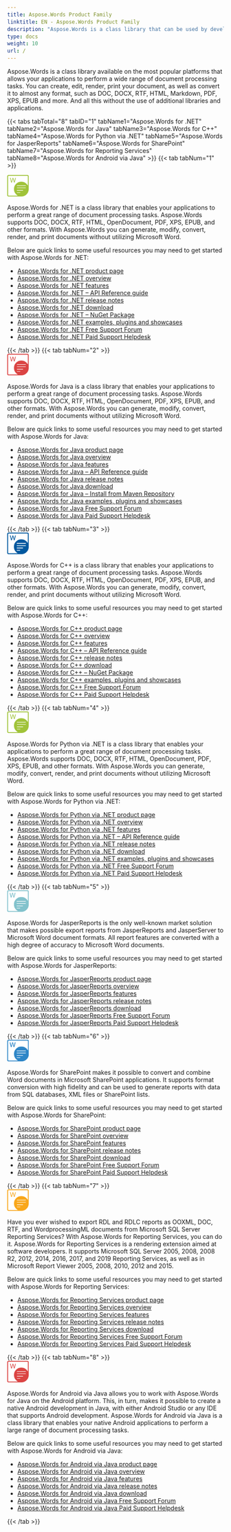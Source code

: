 ```yaml
---
title: Aspose.Words Product Family
linktitle: EN - Aspose.Words Product Family
description: "Aspose.Words is a class library that can be used by developers for various platforms for a variety of document processing tasks."
type: docs
weight: 10
url: /
---
```


Aspose.Words is a class library available on the most popular platforms that allows your applications to perform a wide range of document processing tasks. You can create, edit, render, print your document, as well as convert it to almost any format, such as DOC, DOCX, RTF, HTML, Markdown, PDF, XPS, EPUB and more. And all this without the use of additional libraries and applications.

{{< tabs tabTotal="8" tabID="1" tabName1="Aspose.Words for .NET" tabName2="Aspose.Words for Java" tabName3="Aspose.Words for C++" tabName4="Aspose.Words for Python via .NET" tabName5="Aspose.Words for JasperReports" tabName6="Aspose.Words for SharePoint" tabName7="Aspose.Words for Reporting Services" tabName8="Aspose.Words for Android via Java" >}}
{{< tab tabNum="1" >}}

<div class="row">
    <div class="col-md-6">
        <img src="home_1" alt="Aspose.Words for .NET Product Logo" style="width:50px"/>
        <p>Aspose.Words for .NET is a class library that enables your applications to perform a great range of document processing tasks. Aspose.Words supports DOC, DOCX, RTF, HTML, OpenDocument, PDF, XPS, EPUB, and other formats. With Aspose.Words you can generate, modify, convert, render, and print documents without utilizing Microsoft Word.</p>
        <p>Below are quick links to some useful resources you may need to get started with Aspose.Words for .NET:</p>
        <ul>
            <li><a href="https://products.aspose.com/words/net/">Aspose.Words for .NET product page</a></li>
            <li><a href="/words/net/product-overview/">Aspose.Words for .NET overview</a></li>
            <li><a href="/words/net/developer-guide/">Aspose.Words for .NET features</a></li>
            <li><a href="https://reference.aspose.com/words/net/">Aspose.Words for .NET – API Reference guide</a></li>
            <li><a href="https://releases.aspose.com/words/net/release-notes/">Aspose.Words for .NET release notes</a></li>
            <li><a href="https://releases.aspose.com/words/net/">Aspose.Words for .NET download</a></li>
            <li><a href="https://www.nuget.org/packages/Aspose.Words/">Aspose.Words for .NET – NuGet Package</a></li>
            <li><a href="https://github.com/aspose-words/Aspose.Words-for-.NET">Aspose.Words for .NET examples, plugins and showcases</a></li>
            <li><a href="https://forum.aspose.com/c/words/8">Aspose.Words for .NET Free Support Forum</a></li>
            <li><a href="https://helpdesk.aspose.com/">Aspose.Words for .NET Paid Support Helpdesk</a></li>
        </ul>
    </div>
</div>
{{< /tab >}}
{{< tab tabNum="2" >}}

<div class="row">
    <div class="col-md-6">
        <img src="home_2" alt="Aspose.Words for Java Product Logo" style="width:50px"/>
        <p>Aspose.Words for Java is a class library that enables your applications to perform a great range of document processing tasks. Aspose.Words supports DOC, DOCX, RTF, HTML, OpenDocument, PDF, XPS, EPUB, and other formats. With Aspose.Words you can generate, modify, convert, render, and print documents without utilizing Microsoft Word.</p>
        <p>Below are quick links to some useful resources you may need to get started with Aspose.Words for Java:</p>
        <ul>
            <li><a href="https://products.aspose.com/words/java/">Aspose.Words for Java product page</a></li>
            <li><a href="/words/java/product-overview/">Aspose.Words for Java overview</a></li>
            <li><a href="/words/java/developer-guide/">Aspose.Words for Java features</a></li>
            <li><a href="https://reference.aspose.com/words/java/">Aspose.Words for Java – API Reference guide</a></li>
            <li><a href="https://releases.aspose.com/words/java/release-notes/">Aspose.Words for Java release notes</a></li>
            <li><a href="https://releases.aspose.com/words/java/">Aspose.Words for Java download</a></li>
            <li><a href="/words/java/installation/">Aspose.Words for Java – Install from Maven Repository</a></li>
            <li><a href="https://github.com/aspose-words/Aspose.Words-for-Java">Aspose.Words for Java examples, plugins and showcases</a></li>
            <li><a href="https://forum.aspose.com/c/words/8">Aspose.Words for Java Free Support Forum</a></li>
            <li><a href="https://helpdesk.aspose.com/">Aspose.Words for Java Paid Support Helpdesk</a></li>
        </ul>
    </div>
</div>
{{< /tab >}}
{{< tab tabNum="3" >}}

<div class="row">
    <div class="col-md-6">
        <img src="home_3" alt="Aspose.Words for C++ Product Logo" style="width:50px"/>
        <p>Aspose.Words for C++ is a class library that enables your applications to perform a great range of document processing tasks. Aspose.Words supports DOC, DOCX, RTF, HTML, OpenDocument, PDF, XPS, EPUB, and other formats. With Aspose.Words you can generate, modify, convert, render, and print documents without utilizing Microsoft Word.</p>
        <p>Below are quick links to some useful resources you may need to get started with Aspose.Words for C++:</p>
        <ul>
            <li><a href="https://products.aspose.com/words/cpp/">Aspose.Words for C++ product page</a></li>
            <li><a href="/words/cpp/product-overview/">Aspose.Words for C++ overview</a></li>
            <li><a href="/words/cpp/developer-guide/">Aspose.Words for C++ features</a></li>
            <li><a href="https://reference.aspose.com/words/cpp/">Aspose.Words for C++ – API Reference guide</a></li>
            <li><a href="https://releases.aspose.com/words/cpp/release-notes/">Aspose.Words for C++ release notes</a></li>
            <li><a href="https://releases.aspose.com/words/cpp/">Aspose.Words for C++ download</a></li>
            <li><a href="https://www.nuget.org/packages/Aspose.Words.Cpp/">Aspose.Words for C++ – NuGet Package</a></li>
            <li><a href="https://github.com/aspose-words/Aspose.words-for-C/">Aspose.Words for C++ examples, plugins and showcases</a></li>
            <li><a href="https://forum.aspose.com/c/words/8">Aspose.Words for C++ Free Support Forum</a></li>
            <li><a href="https://helpdesk.aspose.com/">Aspose.Words for C++ Paid Support Helpdesk</a></li>
        </ul>
    </div>
</div>
{{< /tab >}}
{{< tab tabNum="4" >}}

<div class="row">
    <div class="col-md-6">
        <img src="home_1" alt="Aspose.Words for Python Product Logo" style="width:50px"/>
        <p>Aspose.Words for Python via .NET is a class library that enables your applications to perform a great range of document processing tasks. Aspose.Words supports DOC, DOCX, RTF, HTML, OpenDocument, PDF, XPS, EPUB, and other formats. With Aspose.Words you can generate, modify, convert, render, and print documents without utilizing Microsoft Word.</p>
        <p>Below are quick links to some useful resources you may need to get started with Aspose.Words for Python via .NET:</p>
        <ul>
            <li><a href="https://products.aspose.com/words/python-net/">Aspose.Words for Python via .NET product page</a></li>
            <li><a href="/words/python-net/product-overview/">Aspose.Words for Python via .NET overview</a></li>
            <li><a href="/words/python-net/developer-guide/">Aspose.Words for Python via .NET features</a></li>
            <li><a href="https://reference.aspose.com/words/python-net/">Aspose.Words for Python via .NET – API Reference guide</a></li>
            <li><a href="https://releases.aspose.com/words/python/release-notes/">Aspose.Words for Python via .NET release notes</a></li>
            <li><a href="https://releases.aspose.com/words/python/">Aspose.Words for Python via .NET download</a></li>
            <li><a href="https://github.com/aspose-words/Aspose.Words-for-Python-via-.NET">Aspose.Words for Python via .NET examples, plugins and showcases</a></li>
            <li><a href="https://forum.aspose.com/c/words/8">Aspose.Words for Python via .NET Free Support Forum</a></li>
            <li><a href="https://helpdesk.aspose.com/">Aspose.Words for Python via .NET Paid Support Helpdesk</a></li>
        </ul>
    </div>
</div>
{{< /tab >}}
{{< tab tabNum="5" >}}

<div class="row">
    <div class="col-md-6">
        <img src="home_6" alt="Aspose.Words for JasperReports Product Logo" style="width:50px"/>
        <p>Aspose.Words for JasperReports is the only well-known market solution that makes possible export reports from JasperReports and JasperServer to Microsoft Word document formats. All report features are converted with a high degree of accuracy to Microsoft Word documents.</p>
        <p>Below are quick links to some useful resources you may need to get started with Aspose.Words for JasperReports:</p>
        <ul>
            <li><a href="https://products.aspose.com/words/jasperreports/">Aspose.Words for JasperReports product page</a></li>
            <li><a href="/words/jasperreports/product-overview/">Aspose.Words for JasperReports overview</a></li>
            <li><a href="/words/jasperreports/feature-tour/">Aspose.Words for JasperReports features</a></li>
            <li><a href="https://releases.aspose.com/words/jasperreports/release-notes/">Aspose.Words for JasperReports release notes</a></li>
            <li><a href="https://releases.aspose.com/words/jasperreports/">Aspose.Words for JasperReports download</a></li>
            <li><a href="https://forum.aspose.com/c/words/8">Aspose.Words for JasperReports Free Support Forum</a></li>
            <li><a href="https://helpdesk.aspose.com/">Aspose.Words for JasperReports Paid Support Helpdesk</a></li>
        </ul>
    </div>
</div>
{{< /tab >}}
{{< tab tabNum="6" >}}

<div class="row">
    <div class="col-md-6">
        <img src="home_5" alt="Aspose.Words for SharePoint Product Logo" style="width:50px"/>
        <p>Aspose.Words for SharePoint makes it possible to convert and combine Word documents in Microsoft SharePoint applications. It supports format conversion with high fidelity and can be used to generate reports with data from SQL databases, XML files or SharePoint lists.</p>
        <p>Below are quick links to some useful resources you may need to get started with Aspose.Words for SharePoint:</p>
        <ul>
            <li><a href="https://products.aspose.com/words/sharepoint/">Aspose.Words for SharePoint product page</a></li>
            <li><a href="/words/sharepoint/introducing-aspose-words-for-sharepoint/">Aspose.Words for SharePoint overview</a></li>
            <li><a href="/words/sharepoint/features/">Aspose.Words for SharePoint features</a></li>
            <li><a href="https://releases.aspose.com/words/sharepoint/release-notes/">Aspose.Words for SharePoint release notes</a></li>
            <li><a href="https://releases.aspose.com/words/sharepoint/">Aspose.Words for SharePoint download</a></li>
            <li><a href="https://forum.aspose.com/c/words/8">Aspose.Words for SharePoint Free Support Forum</a></li>
            <li><a href="https://helpdesk.aspose.com/">Aspose.Words for SharePoint Paid Support Helpdesk</a></li>
        </ul>
    </div>
</div>
{{< /tab >}}
{{< tab tabNum="7" >}}

<div class="row">
    <div class="col-md-6">
        <img src="home_4" alt="Aspose.Words for Reporting Services Product Logo" style="width:50px"/>
        <p>Have you ever wished to export RDL and RDLC reports as OOXML, DOC, RTF, and WordprocessingML documents from Microsoft SQL Server Reporting Services? With Aspose.Words for Reporting Services, you can do it. Aspose.Words for Reporting Services is a rendering extension aimed at software developers. It supports Microsoft SQL Server 2005, 2008, 2008 R2, 2012, 2014, 2016, 2017, and 2019 Reporting Services, as well as in Microsoft Report Viewer 2005, 2008, 2010, 2012 and 2015.</p>
        <p>Below are quick links to some useful resources you may need to get started with Aspose.Words for Reporting Services:</p>
        <ul>
            <li><a href="https://products.aspose.com/words/reporting-services/">Aspose.Words for Reporting Services product page</a></li>
            <li><a href="/words/reportingservices/product-overview/">Aspose.Words for Reporting Services overview</a></li>
            <li><a href="/words/reportingservices/feature-tour/">Aspose.Words for Reporting Services features</a></li>
            <li><a href="https://releases.aspose.com/words/reportingservices/release-notes/">Aspose.Words for Reporting Services release notes</a></li>
            <li><a href="https://releases.aspose.com/words/reportingservices/">Aspose.Words for Reporting Services download</a></li>
            <li><a href="https://forum.aspose.com/c/words/8">Aspose.Words for Reporting Services Free Support Forum</a></li>
            <li><a href="https://helpdesk.aspose.com/">Aspose.Words for Reporting Services Paid Support Helpdesk</a></li>
        </ul>
    </div>
</div>
{{< /tab >}}
{{< tab tabNum="8" >}}

<div class="row">
    <div class="col-md-6">
        <img src="home_2" alt="Aspose.Words for Android via Java Product Logo" style="width:50px"/>
        <p>Aspose.Words for Android via Java allows you to work with Aspose.Words for Java on the Android platform. This, in turn, makes it  possible to create a native Android development in Java, with either Android Studio or any IDE that supports Android development. Aspose.Words for Android via Java is a class library that enables your native Android applications to perform a large range of document processing tasks.</p>
        <p>Below are quick links to some useful resources you may need to get started with Aspose.Words for Android via Java:</p>
        <ul>
            <li><a href="https://products.aspose.com/words/android-java/">Aspose.Words for Android via Java product page</a></li>
            <li><a href="/words/java/android-product-overview/">Aspose.Words for Android via Java overview</a></li>
            <li><a href="/words/java/aspose-words-for-android-via-java-features/">Aspose.Words for Android via Java features</a></li>
            <li><a href="https://releases.aspose.com/words/androidjava/release-notes/">Aspose.Words for Android via Java release notes</a></li>
            <li><a href="https://releases.aspose.com/words/androidjava/">Aspose.Words for Android via Java download</a></li>
            <li><a href="https://forum.aspose.com/c/words/8">Aspose.Words for Android via Java Free Support Forum</a></li>
            <li><a href="https://helpdesk.aspose.com/">Aspose.Words for Android via Java Paid Support Helpdesk</a></li>
        </ul>
    </div>
</div>
{{< /tab >}}

